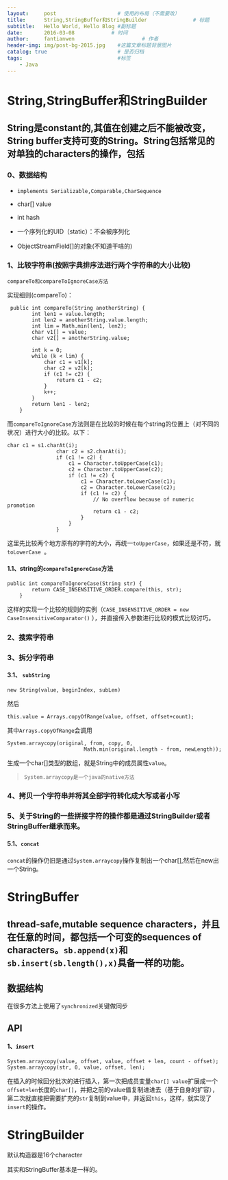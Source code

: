 ```yaml
---
layout:     post                    # 使用的布局（不需要改）
title:      String,StringBuffer和StringBuilder               # 标题 
subtitle:   Hello World, Hello Blog #副标题
date:       2016-03-08            # 时间
author:     fantianwen                      # 作者
header-img: img/post-bg-2015.jpg    #这篇文章标题背景图片
catalog: true                       # 是否归档
tags:                               #标签
    - Java
---
```



# String,StringBuffer和StringBuilder

## String是constant的,其值在创建之后不能被改变，String buffer支持可变的String。String包括常见的对单独的characters的操作，包括

### 0、数据结构

- `implements Serializable,Comparable,CharSequence`

- char[] value
- int hash
- 一个序列化的UID（static）：不会被序列化
- ObjectStreamField[]的对象(不知道干啥的)

<!-- more -->

### 1、比较字符串(按照字典排序法进行两个字符串的大小比较)

```
compareTo和compareToIgnoreCase方法
```

实现细则(compareTo)：

```
 public int compareTo(String anotherString) {
        int len1 = value.length;
        int len2 = anotherString.value.length;
        int lim = Math.min(len1, len2);
        char v1[] = value;
        char v2[] = anotherString.value;

        int k = 0;
        while (k < lim) {
            char c1 = v1[k];
            char c2 = v2[k];
            if (c1 != c2) {
                return c1 - c2;
            }
            k++;
        }
        return len1 - len2;
    }
```

而`compareToIgnoreCase`方法则是在比较的时候在每个string的位置上（对不同的状况）进行大小的比较。以下：

```
char c1 = s1.charAt(i);
                char c2 = s2.charAt(i);
                if (c1 != c2) {
                    c1 = Character.toUpperCase(c1);
                    c2 = Character.toUpperCase(c2);
                    if (c1 != c2) {
                        c1 = Character.toLowerCase(c1);
                        c2 = Character.toLowerCase(c2);
                        if (c1 != c2) {
                            // No overflow because of numeric promotion
                            return c1 - c2;
                        }
                    }
                }
```

这里先比较两个地方原有的字符的大小，再统一`toUpperCase`，如果还是不符，就`toLowerCase
`。

#### 1.1、string的`compareToIgnoreCase`方法

```
public int compareToIgnoreCase(String str) {
        return CASE_INSENSITIVE_ORDER.compare(this, str);
    }
```

这样的实现一个比较的规则的实例（`CASE_INSENSITIVE_ORDER = new CaseInsensitiveComparator()` ），并直接传入参数进行比较的模式比较讨巧。


### 2、搜索字符串

### 3、拆分字符串

#### 3.1、 `subString`

```
new String(value, beginIndex, subLen)
```

然后

```
this.value = Arrays.copyOfRange(value, offset, offset+count);
```

其中`Arrays.copyOfRange`会调用

```
System.arraycopy(original, from, copy, 0,
                         Math.min(original.length - from, newLength));
```

生成一个char[]类型的数组，就是String中的成员属性`value`。

> `System.arraycopy是一个java的native方法`


### 4、拷贝一个字符串并将其全部字符转化成大写或者小写



### 5、关于String的一些拼接字符的操作都是通过StringBuilder或者StringBuffer继承而来。

#### 5.1、`concat`

`concat`的操作仍旧是通过`System.arraycopy`操作复制出一个char[],然后在new出一个String。


# StringBuffer

## thread-safe,mutable sequence characters，并且在任意的时间，都包括一个可变的sequences of characters。`sb.append(x)`和`sb.insert(sb.length(),x)`具备一样的功能。

## 数据结构

在很多方法上使用了`synchronized`关键做同步

## API
#### 1、`insert`

```
System.arraycopy(value, offset, value, offset + len, count - offset);
System.arraycopy(str, 0, value, offset, len);
```

在插入的时候回分批次的进行插入，第一次把成员变量`char[] value`扩展成一个`offset+len`长度的`char[]`，并把之前的value值复制进进去（基于自身的扩容），第二次就直接把需要扩充的`str`复制到value中，并返回`this`，这样，就实现了`insert`的操作。

# StringBuilder

默认构造器是16个character

其实和StringBuffer基本是一样的。



